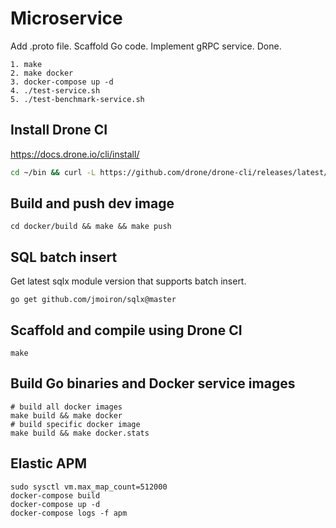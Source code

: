 # Microservice

Add .proto file. Scaffold Go code. Implement gRPC service. Done.

```console
1. make
2. make docker
3. docker-compose up -d
4. ./test-service.sh
5. ./test-benchmark-service.sh
```

## Install Drone CI

https://docs.drone.io/cli/install/

```sh
cd ~/bin && curl -L https://github.com/drone/drone-cli/releases/latest/download/drone_linux_amd64.tar.gz | tar zx
```

## Build and push dev image

```console
cd docker/build && make && make push
```

## SQL batch insert

Get latest sqlx module version that supports batch insert.

```console
go get github.com/jmoiron/sqlx@master
```

## Scaffold and compile using Drone CI

```console
make
```

## Build Go binaries and Docker service images

```console
# build all docker images
make build && make docker
# build specific docker image
make build && make docker.stats
```

## Elastic APM

```console
sudo sysctl vm.max_map_count=512000
docker-compose build
docker-compose up -d
docker-compose logs -f apm
```
